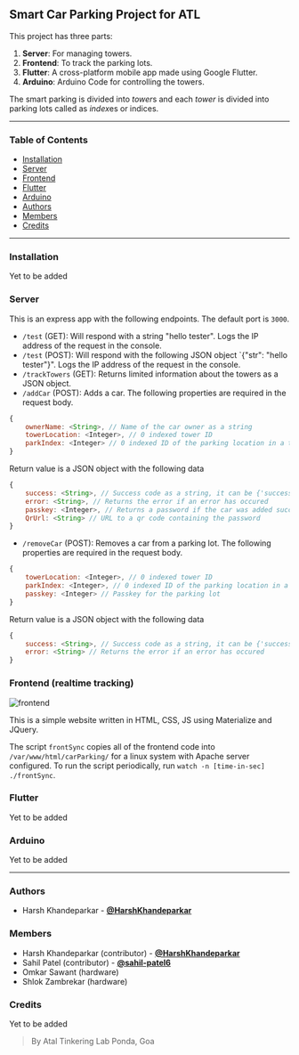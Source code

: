## Smart Car Parking Project for ATL
This project has three parts:
1. **Server**: For managing towers.
2. **Frontend**: To track the parking lots.
3. **Flutter**: A cross-platform mobile app made using Google Flutter.
4. **Arduino**: Arduino Code for controlling the towers.

The smart parking is divided into *tower*s and each *tower* is divided into parking lots called as *index*es or indices.
****
### Table of Contents
- [Installation](#installation)
- [Server](#server)
- [Frontend](#frontend-realtime-tracking)
- [Flutter](#flutter)
- [Arduino](#arduino)
- [Authors](#authors)
- [Members](#members)
- [Credits](#credits)
****
### Installation
Yet to be added

### Server
This is an express app with the following endpoints. The default port is `3000`.

* `/test` (GET): Will respond with a string "hello tester". Logs the IP address of the request in the console.
* `/test` (POST): Will respond with the following JSON object `{"str": "hello tester"}". Logs the IP address of the request in the console.
* `/trackTowers` (GET): Returns limited information about the towers as a JSON object.
* `/addCar` (POST): Adds a car.
The following properties are required in the request body.
```js
{
	ownerName: <String>, // Name of the car owner as a string
	towerLocation: <Integer>, // 0 indexed tower ID
	parkIndex: <Integer> // 0 indexed ID of the parking location in a tower
}
```
Return value is a JSON object with the following data
```js
{
	success: <String>, // Success code as a string, it can be {'success', 'failed'}
	error: <String>, // Returns the error if an error has occured
	passkey: <Integer>, // Returns a password if the car was added successfully
	QrUrl: <String> // URL to a qr code containing the password
}
```
* `/removeCar` (POST): Removes a car from a parking lot.
The following properties are required in the request body.
```js
{
	towerLocation: <Integer>, // 0 indexed tower ID
	parkIndex: <Integer>, // 0 indexed ID of the parking location in a tower
	passkey: <Integer> // Passkey for the parking lot
}
```
Return value is a JSON object with the following data
```js
{
	success: <String>, // Success code as a string, it can be {'success', 'failed'}
	error: <String> // Returns the error if an error has occured
}
```

### Frontend (realtime tracking)

![frontend](images/frontend.png)

This is a simple website written in HTML, CSS, JS using Materialize and JQuery.

The script `frontSync` copies all of the frontend code into `/var/www/html/carParking/` for a linux system with Apache server configured.
To run the script periodically, run `watch -n [time-in-sec] ./frontSync`.

### Flutter
Yet to be added

### Arduino
Yet to be added

****
### Authors
- Harsh Khandeparkar - [**@HarshKhandeparkar**](https://github.com/HarshKhandeparkar)

### Members
- Harsh Khandeparkar (contributor) - [**@HarshKhandeparkar**](https://github.com/HarshKhandeparkar)
- Sahil Patel (contributor) - [**@sahil-patel6**](https://github.com/sahil-patel6)
- Omkar Sawant (hardware)
- Shlok Zambrekar (hardware)

### Credits
Yet to be added


> By Atal Tinkering Lab Ponda, Goa
